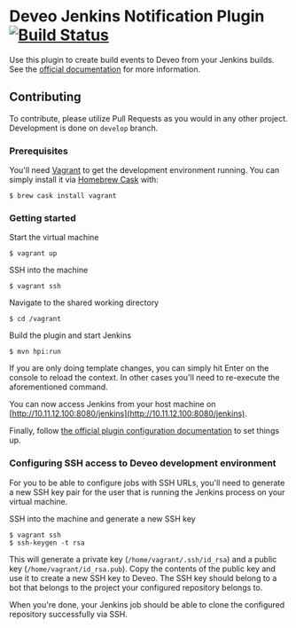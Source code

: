 # Deveo Jenkins Notification Plugin [![Build Status](https://jenkins.ci.cloudbees.com/buildStatus/icon?job=plugins/deveo-plugin)](https://jenkins.ci.cloudbees.com/job/plugins/job/deveo-plugin/)

Use this plugin to create build events to Deveo from your Jenkins builds. See the [official documentation](https://wiki.jenkins-ci.org/display/JENKINS/Deveo+Plugin) for more information.

## Contributing

To contribute, please utilize Pull Requests as you would in any other project. Development is done on `develop` branch.

### Prerequisites

You'll need [Vagrant](https://www.vagrantup.com/) to get the development environment running. You can simply install it via [Homebrew Cask](http://caskroom.io/) with:

    $ brew cask install vagrant

### Getting started

Start the virtual machine

    $ vagrant up

SSH into the machine

    $ vagrant ssh

Navigate to the shared working directory

    $ cd /vagrant

Build the plugin and start Jenkins

    $ mvn hpi:run

If you are only doing template changes, you can simply hit Enter on the console to reload the context. In other cases you'll need to re-execute the aforementioned command.

You can now access Jenkins from your host machine on [http://10.11.12.100:8080/jenkins](http://10.11.12.100:8080/jenkins).

Finally, follow [the official plugin configuration documentation](https://wiki.jenkins-ci.org/display/JENKINS/Deveo+Plugin#DeveoPlugin-Configuringtheplugin) to set things up.

### Configuring SSH access to Deveo development environment

For you to be able to configure jobs with SSH URLs, you'll need to generate a new SSH key pair for the user that is running the Jenkins process on your virtual machine.

SSH into the machine and generate a new SSH key

    $ vagrant ssh
    $ ssh-keygen -t rsa

This will generate a private key (`/home/vagrant/.ssh/id_rsa`) and a public key (`/home/vagrant/id_rsa.pub`). Copy the contents of the public key and use it to create a new SSH key to Deveo. The SSH key should belong to a bot that belongs to the project your configured repository belongs to.

When you're done, your Jenkins job should be able to clone the configured repository successfully via SSH.
